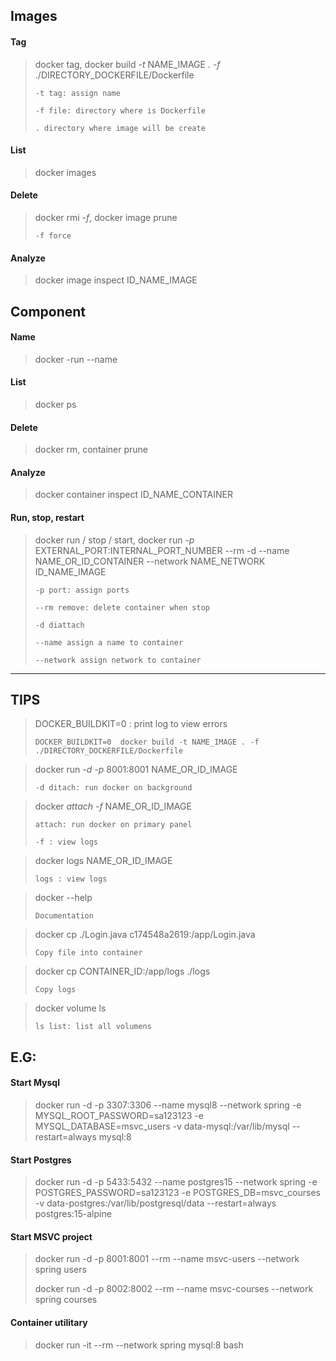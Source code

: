 ## **Images**

#### Tag

> docker tag, docker build *-t* NAME_IMAGE *.* *-f* ./DIRECTORY_DOCKERFILE/Dockerfile
>
> `-t tag: assign name`
>
> `-f file: directory where is Dockerfile`
>
> `. directory where image will be create`

#### List

> docker images

#### Delete

> docker rmi *-f*, docker image prune
>
> `-f force`

#### Analyze

> docker image inspect ID_NAME_IMAGE

## **Component**

#### Name

> docker -run --name

#### List

> docker ps

#### Delete

> docker rm, container prune

#### Analyze

> docker container inspect ID_NAME_CONTAINER

#### Run, stop, restart

> docker run / stop / start, docker run *-p* EXTERNAL_PORT:INTERNAL_PORT_NUMBER --rm -d --name NAME_OR_ID_CONTAINER --network NAME_NETWORK ID_NAME_IMAGE
>
> `-p port: assign ports`
>
> `--rm remove: delete container when stop`
>
> `-d diattach`
>
> `--name assign a name to container`
>
> `--network assign network to container`

---

## **TIPS**

> DOCKER_BUILDKIT=0 : print log to view errors
>
> `DOCKER_BUILDKIT=0  docker build -t NAME_IMAGE . -f ./DIRECTORY_DOCKERFILE/Dockerfile`

> docker run *-d* *-p* 8001:8001 NAME_OR_ID_IMAGE
>
> `-d ditach: run docker on background`

> docker *attach* *-f* NAME_OR_ID_IMAGE
>
> `attach: run docker on primary panel`
>
> `-f : view logs`

> docker logs NAME_OR_ID_IMAGE
>
> `logs : view logs`

> docker --help
>
> `Documentation`

> docker cp ./Login.java c174548a2619:/app/Login.java
>
> `Copy file into container`

> docker cp CONTAINER_ID:/app/logs ./logs
>
> `Copy logs`

> docker volume ls
>
> `ls list: list all volumens`

## E.G:

#### Start Mysql

> docker run -d -p 3307:3306 --name mysql8 --network spring -e MYSQL_ROOT_PASSWORD=sa123123 -e MYSQL_DATABASE=msvc_users -v data-mysql:/var/lib/mysql --restart=always mysql:8

#### Start Postgres

> docker run -d -p 5433:5432 --name postgres15 --network spring -e POSTGRES_PASSWORD=sa123123 -e POSTGRES_DB=msvc_courses -v data-postgres:/var/lib/postgresql/data --restart=always postgres:15-alpine

#### Start MSVC project

> docker run -d -p 8001:8001 --rm --name msvc-users --network spring users
>
> docker run -d -p 8002:8002 --rm --name msvc-courses --network spring courses

#### Container utilitary

> docker run -it --rm --network spring mysql:8 bash

